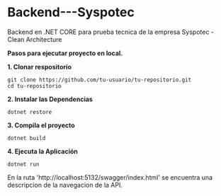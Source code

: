 # Backend---Syspotec
Backend en .NET CORE para prueba tecnica de la empresa Syspotec - Clean Architecture

**Pasos para ejecutar proyecto en local.**

**1. Clonar respositorio**
```
git clone https://github.com/tu-usuario/tu-repositorio.git
cd tu-repositorio 
```

**2. Instalar las Dependencias**

```
dotnet restore
```

**3. Compila el proyecto**
```
dotnet build
```

**4. Ejecuta la Aplicación**
```
dotnet run
```

En la ruta 'http://localhost:5132/swagger/index.html' se encuentra una descripcion de la navegacion de la API.
